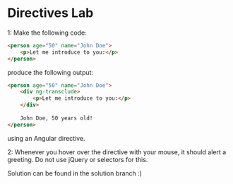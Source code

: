 # Directives Lab
1: Make the following code:

```html
<person age="50" name="John Doe">
	<p>Let me introduce to you:</p>
</person>
```

produce the following output:

```html
<person age="50" name="John Doe">
	<div ng-transclude>
		<p>Let me introduce to you:</p>
	</div>
	
	John Doe, 50 years old!
</person>
```

using an Angular directive.

2: Whenever you hover over the directive with your mouse, it should alert a greeting. Do not use jQuery or selectors for this.

Solution can be found in the solution branch :)

